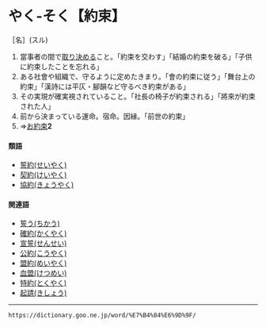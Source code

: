 # やく‐そく【約束】

［名］(スル)
1. 當事者の間で[取り決める](とりきめる（取り決める）)こと。「約束を交わす」「結婚の約束を破る」「子供に約束したことを忘れる」
2. ある社會や組織で、守るように定めたきまり。「會の約束に従う」「舞台上の約束」「漢詩には平仄・腳韻など守るべき約束がある」
3. その実現が確実視されていること。「社長の椅子が約束される」「將來が約束された人」
4. 前から決まっている運命。宿命。因縁。「前世の約束」
5. ⇒[お約束](https://dictionary.goo.ne.jp/word/%E5%BE%A1%E7%B4%84%E6%9D%9F/#jn-33614)**2**
    

#### 類語

-   [誓約(せいやく)](https://dictionary.goo.ne.jp/word/%E8%AA%93%E7%B4%84/#jn-122892)
-   [契約(けいやく)](https://dictionary.goo.ne.jp/word/%E5%A5%91%E7%B4%84/#jn-67129)
-   [協約(きょうやく)](https://dictionary.goo.ne.jp/word/%E5%8D%94%E7%B4%84/#jn-57118)

#### 関連語

-   [誓う(ちかう)](https://dictionary.goo.ne.jp/word/%E8%AA%93%E3%81%86/#jn-141144)
-   [確約(かくやく)](https://dictionary.goo.ne.jp/word/%E7%A2%BA%E7%B4%84/#jn-39269)
-   [宣誓(せんせい)](https://dictionary.goo.ne.jp/word/%E5%AE%A3%E8%AA%93/#jn-126633)
-   [公約(こうやく)](https://dictionary.goo.ne.jp/word/%E5%85%AC%E7%B4%84/#jn-75279)
-   [盟約(めいやく)](https://dictionary.goo.ne.jp/word/%E7%9B%9F%E7%B4%84/#jn-216877)
-   [血盟(けつめい)](https://dictionary.goo.ne.jp/word/%E8%A1%80%E7%9B%9F/#jn-68541)
-   [特約(とくやく)](https://dictionary.goo.ne.jp/word/%E7%89%B9%E7%B4%84/#jn-158375)
-   [起請(きしょう)](https://dictionary.goo.ne.jp/word/%E8%B5%B7%E8%AB%8B/#jn-51924)

---
`https://dictionary.goo.ne.jp/word/%E7%B4%84%E6%9D%9F/`